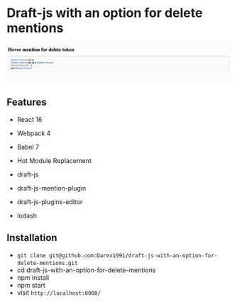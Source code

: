 # Draft-js with an option for delete mentions

![Demo](https://github.com/Darex1991/draft-js-with-an-option-for-delete-mentions/blob/master/demo2.gif)

## Features

* React 16
* Webpack 4
* Babel 7
* Hot Module Replacement

* draft-js
* draft-js-mention-plugin
* draft-js-plugins-editor
* lodash

## Installation

* `git clone git@github.com:Darex1991/draft-js-with-an-option-for-delete-mentions.git`
* cd draft-js-with-an-option-for-delete-mentions
* npm install
* npm start
* visit `http://localhost:8080/`
